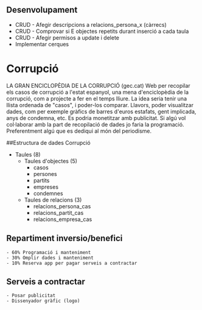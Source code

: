 ## Desenvolupament
<ul>
	<li> CRUD - Afegir descripcions a relacions_persona_x (càrrecs)
	<li> CRUD - Comprovar si E objectes repetits durant inserció a cada taula
	<li> CRUD - Afegir permisos a update i delete
  <li> Implementar cerques 
</ul>

# Corrupció
<p>
	LA GRAN ENCICLOPÈDIA DE LA CORRUPCIÓ (gec.cat)
	Web per recopilar els casos de corrupció a l'estat espanyol, una mena 
	d'enciclopèdia de la corrupció, com a projecte a fer en el temps lliure. 
	La idea seria tenir una llista ordenada de "casos", i poder-los comparar. 
	Llavors, poder visualitzar dades, com per exemple gràfics de barres 
	d'euros estafats, gent implicada, anys de condemna, etc. Es podria 
	monetitzar amb publicitat. Si algú vol col·laborar amb la part de 
	recopilació de dades jo faria la programació. 
	Preferentment algú que es dediqui al món del periodisme.
</p>

##Estructura de dades Corrupció
- Taules (8)
	- Taules d'objectes (5)
		- casos 
		- persones
		- partits 
		- empreses 
		- condemnes
	- Taules de relacions (3)
		- relacions_persona_cas
		- relacions_partit_cas
		- relacions_empresa_cas

## Repartiment inversio/benefici
	- 60% Programació i manteniment
	- 30% Omplir dades i manteniment
	- 10% Reserva app per pagar serveis a contractar

## Serveis a contractar
	- Posar publicitat
	- Dissenyador gràfic (logo)

